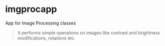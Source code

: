 # imgprocapp

App for Image Processing classes
> It performs simple operations on images like contrast and brightness modifications, rotations etc.

